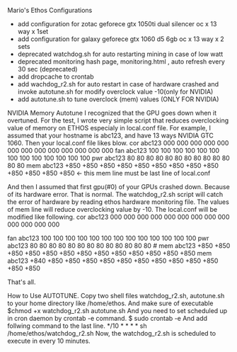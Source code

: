 Mario's Ethos Configurations
- add configuration for zotac geforece gtx 1050ti dual silencer oc x 13 way x 1set
- add configuration for galaxy geforece gtx 1060 d5 6gb oc x 13 way x 2 sets
- deprecated watchdog.sh for auto restarting mining in case of low watt
- deprecated monitoring hash page, monitoring.html , auto refresh every 30 sec (deprecated)
- add dropcache to crontab
- add wachdog_r2.sh for auto restart in case of hardware crashed and invoke autotune.sh for modify overclock value -10(only for NVIDIA)
- add autotune.sh to tune overclock (mem) values (ONLY FOR NVIDIA)

NVIDIA Memory Autotune 
I recognized that the GPU goes down when it overtuned. For the test, I wrote very simple script that reduces overclocking value of memory on ETHOS especialy in local.conf file. 
For example, I assumed that your hostname is abc123, and have 13 ways NVIDIA GTC 1060. Then your local.conf file likes blow.
 cor abc123 000 000 000 000 000 000 000 000 000 000 000 000 000
 fan abc123 100 100 100 100 100 100 100 100 100 100 100 100 100
 pwr abc123  80  80  80  80  80  80  80  80  80  80  80  80  80
 mem abc123 +850 +850 +850 +850 +850 +850 +850 +850 +850 +850 +850 +850 +850 <- this mem line must be last line of local.conf

And then I assumed that first gpu(#0) of your GPUs crashed down. Because of its hardware error. That is normal. 
The watchdog_r2.sh script will catch the error of hardware by reading ethos hardware monitoring file. The values of mem line  will reduce overclocking value by -10. The local.conf will be modified like following.
 cor abc123 000 000 000 000 000 000 000 000 000 000 000 000 000

 fan abc123 100 100 100 100 100 100 100 100 100 100 100 100 100
 pwr abc123  80  80  80  80  80  80  80  80  80  80  80  80  80
\# mem abc123 +850 +850 +850 +850 +850 +850 +850 +850 +850 +850 +850 +850 +850
 mem abc123 +840 +850 +850 +850 +850 +850 +850 +850 +850 +850 +850 +850 +850 

That's all.


How to Use AUTOTUNE.
Copy two shell files watchdog_r2.sh, autotune.sh to your home directory like /home/ethos.
And make sure of executable
$chmod +x watchdog_r2.sh autotune.sh
And you need to set scheduled up in cron daemon by crontab -e command.
$ sudo crontab -e
And add follwing command to the last line.
*/10 * * * * sh /home/ethos/watchdog_r2.sh
Now, the watchdog_r2.sh is scheduled to execute in every 10 minutes. 
